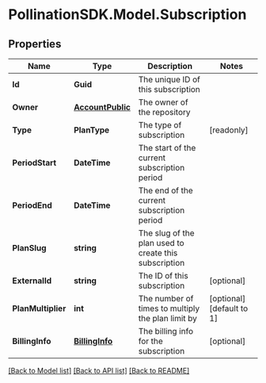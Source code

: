 
# PollinationSDK.Model.Subscription

## Properties

Name | Type | Description | Notes
------------ | ------------- | ------------- | -------------
**Id** | **Guid** | The unique ID of this subscription | 
**Owner** | [**AccountPublic**](AccountPublic.md) | The owner of the repository | 
**Type** | **PlanType** | The type of subscription | [readonly] 
**PeriodStart** | **DateTime** | The start of the current subscription period | 
**PeriodEnd** | **DateTime** | The end of the current subscription period | 
**PlanSlug** | **string** | The slug of the plan used to create this subscription | 
**ExternalId** | **string** | The ID of this subscription | [optional] 
**PlanMultiplier** | **int** | The number of times to multiply the plan limit by | [optional] [default to 1]
**BillingInfo** | [**BillingInfo**](BillingInfo.md) | The billing info for the subscription | [optional] 

[[Back to Model list]](../README.md#documentation-for-models)
[[Back to API list]](../README.md#documentation-for-api-endpoints)
[[Back to README]](../README.md)

